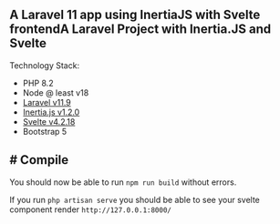 ## A Laravel 11 app using InertiaJS with Svelte frontendA Laravel Project with Inertia.JS and Svelte

Technology Stack:

* PHP 8.2
* Node @ least v18
* [Laravel v11.9](https://laravel.com/docs/11.x)
* [Inertia.js v1.2.0](https://inertiajs.com/)
* [Svelte v4.2.18](https://github.com/sveltejs/svelte/releases/tag/svelte%404.2.18)
* Bootstrap 5

## # Compile

You should now be able to run `npm run build` without errors.

If you run `php artisan serve` you should be able to see your svelte component render `http://127.0.0.1:8000/`

